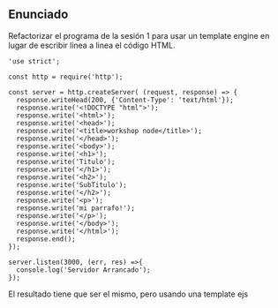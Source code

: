 ## Enunciado

Refactorizar el programa de la sesión 1 para usar un template engine en lugar de escribir linea a linea el código HTML.

```
'use strict';

const http = require('http');

const server = http.createServer( (request, response) => {
  response.writeHead(200, {'Content-Type': 'text/html'});
  response.write('<!DOCTYPE "html">');
  response.write('<html>');
  response.write('<head>');
  response.write('<title>workshop node</title>');
  response.write('</head>');
  response.write('<body>');
  response.write('<h1>');
  response.write('Titulo');
  response.write('</h1>');
  response.write('<h2>');
  response.write('SubTitulo');
  response.write('</h2>');
  response.write('<p>');
  response.write('mi parrafo!');
  response.write('</p>');
  response.write('</body>');
  response.write('</html>');
  response.end();
});

server.listen(3000, (err, res) =>{
  console.log('Servidor Arrancado');  
});
```

El resultado tiene que ser el mismo, pero usando una template ejs